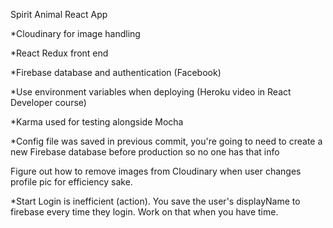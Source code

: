 Spirit Animal React App

*Cloudinary for image handling

*React Redux front end

*Firebase database and authentication (Facebook)

*Use environment variables when deploying (Heroku video in React Developer course)

*Karma used for testing alongside Mocha

*Config file was saved in previous commit, you're going to need to create a new Firebase database before production so no one has that info

Figure out how to remove images from Cloudinary when user changes profile pic for efficiency sake.

*Start Login is inefficient (action).  You save the user's displayName to firebase every time they login.  Work on that when you have time.
